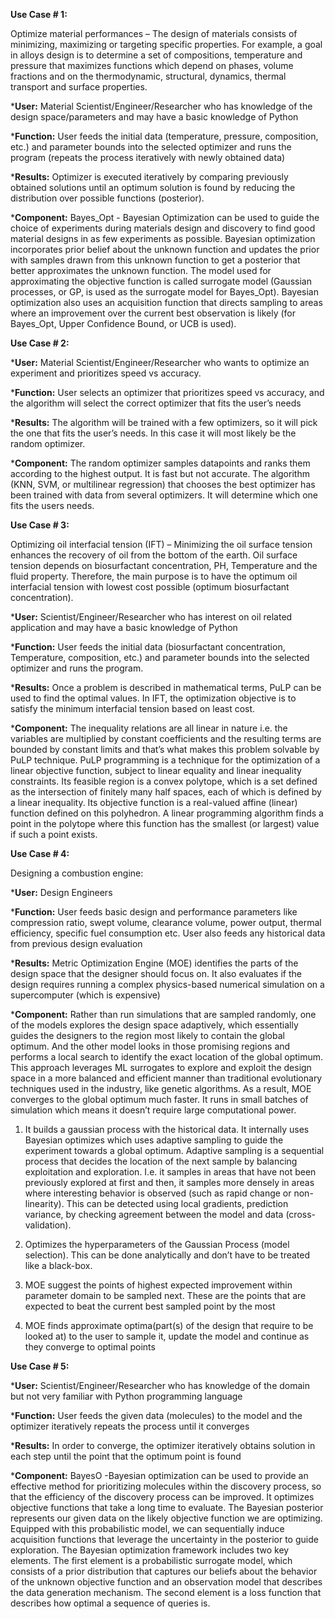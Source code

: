 **Use Case # 1:**

Optimize material performances – The design of materials consists of minimizing, maximizing or targeting specific properties. For example, a goal in alloys design is to determine a set of compositions, temperature and pressure that maximizes functions which depend on phases, volume fractions and on the thermodynamic, structural, dynamics, thermal transport and surface properties. 

\***User:** Material Scientist/Engineer/Researcher who has knowledge of the design space/parameters and may have a basic knowledge of Python
    
\***Function:** User feeds the initial data (temperature, pressure, composition, etc.) and parameter bounds into the selected optimizer and runs the program (repeats the process iteratively with newly obtained data)

\***Results:** Optimizer is executed iteratively by comparing previously obtained solutions until an optimum solution is found by reducing the distribution over possible functions (posterior).

\***Component:** Bayes_Opt - Bayesian Optimization can be used to guide the choice of experiments during materials design and discovery to find good material designs in as few experiments as possible. Bayesian optimization incorporates prior belief about the unknown function and updates the prior with samples drawn from this unknown function to get a posterior that better approximates the unknown function. The model used for approximating the objective function is called surrogate model (Gaussian processes, or GP, is used as the surrogate model for Bayes_Opt). Bayesian optimization also uses an acquisition function that directs sampling to areas where an improvement over the current best observation is likely (for Bayes_Opt, Upper Confidence Bound, or UCB is used).


**Use Case # 2:**

\***User:** Material Scientist/Engineer/Researcher who wants to optimize an experiment and prioritizes speed vs accuracy. 

\***Function:** User selects an optimizer that prioritizes speed vs accuracy, and the algorithm will select the correct optimizer that fits the user’s needs 

\***Results:** The algorithm will be trained with a few optimizers, so it will pick the one that fits the user’s needs. In this case it will most likely be the random optimizer.  

\***Component:** The random optimizer samples datapoints and ranks them according to the highest output. It is fast but not accurate. The algorithm (KNN, SVM, or multilinear regression) that chooses the best optimizer has been trained with data from several optimizers. It will determine which one fits the users needs. 


**Use Case # 3:**

Optimizing oil interfacial tension (IFT) – Minimizing the oil surface tension enhances the recovery of oil from the bottom of the earth. Oil surface tension depends on biosurfactant concentration, PH, Temperature and the fluid property. Therefore, the main purpose is to have the optimum oil interfacial tension with lowest cost possible (optimum biosurfactant concentration). 

\***User:** Scientist/Engineer/Researcher who has interest on oil related application and may have a basic knowledge of Python

\***Function:** User feeds the initial data (biosurfactant concentration,  Temperature, composition, etc.) and parameter bounds into the selected optimizer and runs the program.

\***Results:** Once a problem is described in mathematical terms, PuLP can be used to find the optimal values. In IFT, the optimization objective is to satisfy the minimum interfacial tension based on least cost.

\***Component:** The inequality relations are all linear in nature i.e. the variables are multiplied by constant coefficients and the resulting terms are bounded by constant limits and that’s what makes this problem solvable by PuLP technique. PuLP programming is a technique for the optimization of a linear objective function, subject to linear equality and linear inequality constraints. Its feasible region is a convex polytope, which is a set defined as the intersection of finitely many half spaces, each of which is defined by a linear inequality. Its objective function is a real-valued affine (linear) function defined on this polyhedron. A linear programming algorithm finds a point in the polytope where this function has the smallest (or largest) value if such a point exists. 


**Use Case # 4:**

Designing a combustion engine:

\***User:** Design Engineers 

\***Function:** User feeds basic design and performance parameters like compression ratio, swept volume, clearance volume, power output, thermal efficiency, specific fuel consumption etc.
User also feeds any historical data from previous design evaluation

\***Results:** Metric Optimization Engine (MOE) identifies the parts of the design space that the designer should focus on. It also evaluates if the design requires running a complex physics-based numerical simulation on a supercomputer (which is expensive)

\***Component:** Rather than run simulations that are sampled randomly, one of the models explores the design space adaptively, which essentially guides the designers to the region most likely to contain the global optimum. And the other model looks in those promising regions and performs a local search to identify the exact location of the global optimum. This approach leverages ML surrogates to explore and exploit the design space in a more balanced and efficient manner than traditional evolutionary techniques used in the industry, like genetic algorithms. As a result, MOE converges to the global optimum much faster. It runs in small batches of simulation which means it doesn’t require large computational power. 

1. It builds a gaussian process with the historical data. It internally uses Bayesian optimizes which uses adaptive sampling to guide the experiment towards a global optimum. Adaptive sampling is a sequential process that decides the location of the next sample by balancing exploitation and exploration. I.e. it samples in areas that have not been previously explored at first and then, it samples more densely in areas where interesting behavior is observed (such as rapid change or non-linearity). This can be detected using local gradients, prediction variance, by checking agreement between the model and data (cross-validation). 

2. Optimizes the hyperparameters of the Gaussian Process (model selection). This can be done analytically and don’t have to be treated like a black-box. 

3. MOE suggest the points of highest expected improvement within parameter domain to be sampled next. These are the points that are expected to beat the current best sampled point by the most

4. MOE finds approximate optima(part(s) of the design that require to be looked at) to the user to sample it, update the model and continue as they converge to optimal points 


**Use Case # 5:**

\***User:** Scientist/Engineer/Researcher who has knowledge of the domain but not very familiar with Python programming language

\***Function:** User feeds the given data (molecules) to the model and the optimizer iteratively repeats the process until it converges 

\***Results:** In order to converge, the optimizer iteratively obtains solution in each step until the point that the optimum point is found 

\***Component:** BayesO -Bayesian optimization can be used to provide an effective method for prioritizing molecules within the discovery process, so that the efficiency of the discovery process can be improved. It optimizes objective functions that take a long time to evaluate. The Bayesian posterior represents our given data on the likely objective function we are optimizing. Equipped with this probabilistic model, we can sequentially induce acquisition functions that leverage the uncertainty in the posterior to guide exploration. The Bayesian optimization framework includes two key elements. The first element is a probabilistic surrogate model, which consists of a prior distribution that captures our beliefs about the behavior of the unknown objective function and an observation model that describes the data generation mechanism. The second element is a loss function that describes how optimal a sequence of queries is. 


